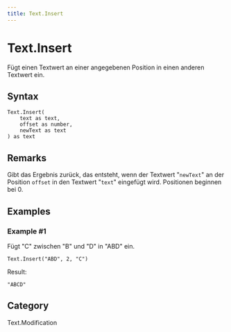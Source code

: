 ```yaml
---
title: Text.Insert
---
```


# Text.Insert


Fügt einen Textwert an einer angegebenen Position in einen anderen Textwert ein.


## Syntax

```powerquery
Text.Insert(
    text as text,
    offset as number,
    newText as text
) as text
```


## Remarks

Gibt das Ergebnis zurück, das entsteht, wenn der Textwert "<code>newText</code>" an der Position <code>offset</code> in den Textwert "<code>text</code>" eingefügt wird. Positionen beginnen bei 0.


## Examples

### Example #1 
Fügt &#34;C&#34; zwischen &#34;B&#34; und &#34;D&#34; in &#34;ABD&#34; ein.
```powerquery
Text.Insert("ABD", 2, "C")
```

Result: 
```powerquery
"ABCD"
```




## Category
Text.Modification
